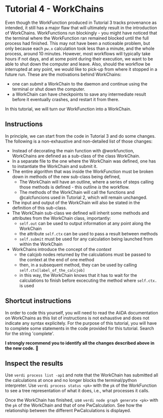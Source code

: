 # Tutorial 4 - WorkChains

Even though the WorkFunction produced in Tutorial 3 tracks provenance as intended, it still has a major flaw that will ultimately result in the introduction of WorkChains. 
WorkFunctions run blockingly - you might have noticed that the terminal where the WorkFunction ran remained blocked until the full process had finished. 
This may not have been a noticeable problem, but only because each `pw.x` calculation took less than a minute, and the whole process, around 10 minutes. 
However, most workflows will typically take hours if not days, and at some point during their execution, we want to be able to shut down the computer and leave.
Also, should the workflow be interrupted at any point, we would like to pick-up from where it stopped in a future run.
These are the motivations behind WorkChains:
- one can *submit* a WorkChain to the daemon and continue using the terminal or shut down the computer.
- a WorkChain can have checkpoints to save any intermediate result before it eventually crashes, and restart it from there.

In this tutorial, we will turn our WorkFunction into a WorkChain.

## Instructions

In principle, we can start from the code in Tutorial 3 and do some changes. The following is a non-exhaustive and non-detailed list of those changes:
- Instead of decorating the main function with @workfunction, WorkChains are defined as a sub-class of the class WorkChain.
- In a separate file to the one where the WorkChain was defined, one has to instantiate the WorkChain and submit it.
- The entire algorithm that was inside the WorkFunction must be broken down in methods of the new sub-class being defined,
  - The WorkChain will have an outline, where a series of steps calling those methods is defined - this outline *is* the workflow.
  - The methods of the WorkChain will call the functions and @calcfuncions used in Tutorial 2, which will remain unchanged.
- The input and output of the WorkChain will also be stated in the definition of this sub-class.
- The WorkChain sub-class we defined will inherit some methods and attributes from the WorkChain class, importantly:
  - `self.out` can be used to output information at any point along the WorkChain
  - the attribute `self.ctx` can be used to pass a result between methods 
  - `self.submit` must be used for any calculation being launched from within the WorkChain
- WorkChains introduce the concept of the *context*
  - the calcjob nodes returned by the calculations must be passed to the context at the end of one method
  - then, in a subsequent method, they can be used by calling `self.ctx[label_of_the_calcjob]`
  - in this way, the WorkChain knows that it has to wait for the calculations to finish before excecuting the method where `self.ctx.` is used

## Shortcut instructions

In order to code this yourself, you will need to read the AiiDA documentation on WorkChains as this list of instructions is not exhaustive and does not indicate any syntax explicitely. 
For the purpose of this tutorial, you will have to complete some statements in the code provided for this tutorial. Search for the string 'complete'.

**I strongly recommend you to identify all the changes described above in the new code.** 🧐

## Inspect the results

Use `verdi process list -ap1` and note that the WorkChain has submitted all the calculations at once and no longer blocks the terminal/python interpreter.
Use `verdi process status <pk>` with the `pk` of the WorkFunction to see a tree representation of what it does, i.e., what processes it calls.

Once the WorkChain has finished, use `verdi node graph generate <pk>` with the `pk` of the WorkChain and that of one PwCalculation. See how the relationship between the different PwCalculations is displayed.
